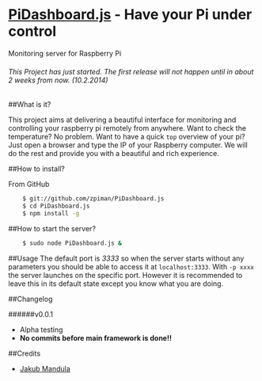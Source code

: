 [PiDashboard.js](https://github.com/zpiman/PiDashboard.js "PiDashboard.js") - Have your Pi under control
==============

Monitoring server for Raspberry Pi
###### This Project has just started. The first release will not happen until in about 2 weeks from now. _(10.2.2014)_


##What is it?

This project aims at delivering a beautiful interface for monitoring and controlling your raspberry pi remotely from anywhere. Want to check the temperature? No problem. Want to have a quick `top` overview of your pi? Just open a browser and type the IP of your Raspberry computer. We will do the rest and provide you with a beautiful and rich experience.

##How to install?

From GitHub

```bash
    $ git://github.com/zpiman/PiDashboard.js
    $ cd PiDashboard.js
    $ npm install -g
```
##How to start the server?
```bash
    $ sudo node PiDashboard.js &
```
##Usage
The default port is _3333_ so when the server starts without any parameters you should be able to access it at `localhost:3333`.
With `-p xxxx` the server launches on the specific port. However it is recommended to leave this in its default state except you know what you are doing.

##Changelog
  
######v0.0.1
* Alpha testing
* **No commits before main framework is done!!**


##Credits
* [Jakub Mandula](https://github.com/zpiman/ "zpiman")

